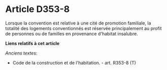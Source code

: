 # Article D353-8

Lorsque la convention est relative à une cité de promotion familiale, la totalité des logements conventionnés est réservée
principalement au profit de personnes ou de familles en provenance d'habitat insalubre.

**Liens relatifs à cet article**

_Anciens textes_:

  - Code de la construction et de l'habitation. - art. R353-8 (T)
